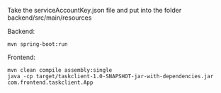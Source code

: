 Take the serviceAccountKey.json file and put into the folder
backend/src/main/resources

Backend:
```
mvn spring-boot:run
```

Frontend:
```
mvn clean compile assembly:single
java -cp target/taskclient-1.0-SNAPSHOT-jar-with-dependencies.jar com.frontend.taskclient.App
```